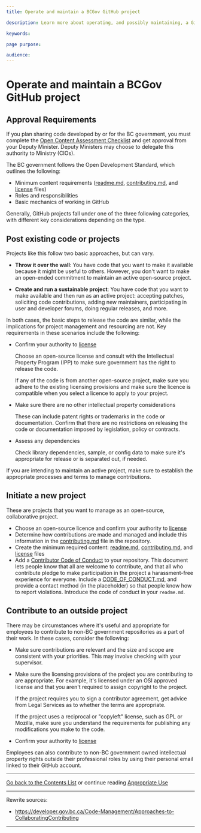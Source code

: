 ```yaml
---
title: Operate and maintain a BCGov GitHub project

description: Learn more about operating, and possibly maintaining, a GitHub Repository in Gov.

keywords:

page purpose:

audience:
---
```

# Operate and maintain a BCGov GitHub project

## Approval Requirements
If you plan sharing code developed by or for the BC government, you must complete the [Open Content Assessment Checklist](https://github.com/bcgov/BC-Policy-Framework-For-GitHub/blob/master/BC-Open-Source-Development-Employee-Guide/Content-Approval-Checklist.md) and get approval from your Deputy Minister. Deputy Ministers may choose to delegate this authority to Ministry (CIOs). <!-- what does this stand for? -->

The BC government follows the Open Development Standard, which outlines the following:
* Minimum content requirements ([readme.md](../BC-Gov-Org-HowTo/SAMPLE-README.md), [contributing.md](../BC-Gov-Org-HowTo/SAMPLE-CONTRIBUTING.md), and [license](../BC-Gov-Org-HowTo/using-licenses.md) files)
* Roles and responsibilities
* Basic mechanics of working in GitHub

Generally, GitHub projects fall under one of the three following categories, with different key considerations depending on the type.

## Post existing code or projects

Projects like this follow two basic approaches, but can vary.

* **Throw it over the wall**: You have code that you want to make it available because it might be useful to others. However, you don't want to make an open-ended commitment to maintain an active open-source project.

* **Create and run a sustainable project**: You have code that you want to make available and then run as an active project: accepting patches, soliciting code contributions, adding new maintainers, participating in user and developer forums, doing regular releases, and more.

In both cases, the basic steps to release the code are similar, while the implications for project management and resourcing are not. Key requirements in these scenarios include the following:

- Confirm your authority to [license](Licenses.md)

	Choose an open-source license and consult with the Intellectual Property Program (IPP) to make sure government has the right to release the code.

	If any of the code is from another open-source project, make sure you adhere to the existing licensing provisions and make sure the licence is compatible when you select a licence to apply to your project.

- Make sure there are no other intellectual property considerations

	These can include patent rights or trademarks in the code or documentation. Confirm that there are no restrictions on releasing the code or documentation imposed by legislation, policy or contracts.

- Assess any dependencies

	Check library dependencies, sample, or config data to make sure it's appropriate for release or is separated out, if needed.

If you are intending to maintain an active project, make sure to establish the appropriate processes and terms to manage contributions.

## Initiate a new project

These are projects that you want to manage as an open-source, collaborative project.

- Choose an open-source licence and confirm your authority to [license](Licenses.md)
- Determine how contributions are made and managed and include this information in the [contributing.md](../BC-Gov-Org-HowTo/SAMPLE-CONTRIBUTING.md) file in the repository.
- Create the minimum required content: [readme.md](../BC-Gov-Org-HowTo/SAMPLE-README.md), [contributing.md](../BC-Gov-Org-HowTo/SAMPLE-CONTRIBUTING.md), and [license](../BC-Gov-Org-HowTo/using-licenses.md) files
- Add a [Contributor Code of Conduct](http://contributor-covenant.org/) to your repository. This document lets people know that all are welcome to contribute, and that all who contribute pledge to make participation in the project a harassment-free experience for everyone. Include a [CODE_OF_CONDUCT.md](../BC-Gov-Org-HowTo/SAMPLE-CODE_OF_CONDUCT.md), and provide a contact method (in the placeholder) so that people know how to report violations. Introduce the code of conduct in your `readme.md`.


## Contribute to an outside project

There may be circumstances where it's useful and appropriate for employees to contribute to non-BC government repositories as a part of their work. In these cases, consider the following:

- Make sure contributions are relevant and the size and scope are consistent with your priorities. This may involve checking with your supervisor.
- Make sure the licensing provisions of the project you are contributing to are appropriate. For example, it's licensed under an OSI approved license and that you aren't required to assign copyright to the project.

	If the project requires you to sign a contributor agreement, get advice from Legal Services as to whether the terms are appropriate.

	If the project uses a reciprocal or "copyleft" license, such as GPL or Mozilla, make sure you understand the requirements for publishing any modifications you make to the code.

- Confirm your authority to [license](Licenses.md)

Employees can also contribute to non-BC government owned intellectual property rights outside their professional roles by using their personal email linked to their GitHub account.

----------

[Go back to the Contents List](README.md) or continue reading [Appropriate Use](appropriate-use.md)

---
Rewrite sources:
* https://developer.gov.bc.ca/Code-Management/Approaches-to-CollaboratingContributing
---

